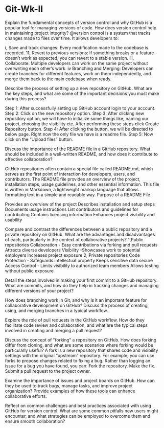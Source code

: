 # Git-Wk-II
Explain the fundamental concepts of version control and why GitHub is a popular tool for managing versions of code. How does version control help in maintaining project integrity?
 @version control is a system that tracks changes made to files over time. It allows developers to:

i, Save and track changes: Every modification made to the codebase is recorded.
11, Revert to previous versions: If something breaks or a feature doesn’t work as expected, you can revert to a stable version.
iii, Collaborate: Multiple developers can work on the same project without overwriting each other’s work.
iv Branching and Merging: Developers can create branches for different features, work on them independently, and merge them back to the main codebase when ready.

Describe the process of setting up a new repository on GitHub. What are the key steps, and what are some of the important decisions you must make during this process?

Step 1: After successfully setting up GitHub account login to your account.
Step 2: Click on the new repository option.
Step 3: After clicking new repository option, we will have to initialize some things like, naming our project, choosing the visibility etc. After performing these steps click Create Repository button.
Step 4: After clicking the button, we will be directed to below page. Right now the only file we have is a readme file.
Step 5: Now click on the “Upload files” button.


Discuss the importance of the README file in a GitHub repository. What should be included in a well-written README, and how does it contribute to effective collaboration?

GitHub repositories often contain a special file called README.md, which serves as the first point of interaction for developers, users, and contributors. The README file provides an overview of the project, installation steps, usage guidelines, and other essential information. This file is written in Markdown, a lightweight markup language that allows formatting text in a simple and readable way.
Purpose of a README File

Provides an overview of the project
Describes installation and setup steps
Documents usage instructions
List contributors and guidelines for contributing
Contains licensing information
Enhances project visibility and usability

Compare and contrast the differences between a public repository and a private repository on GitHub. What are the advantages and disadvantages of each, particularly in the context of collaborative projects?
1,Public repositories
Collaboration - Easy contributions via forking and pull requests
Attracts diverse developers
Visibility -Showcases work to potential employers
Increases project exposure
2, Private repositories
Code Protection - Safeguards intellectual property
Keeps sensitive data secure
Access Control - Limits visibility to authorized team members
Allows testing without public exposure

Detail the steps involved in making your first commit to a GitHub repository. What are commits, and how do they help in tracking changes and managing different versions of your project?

How does branching work in Git, and why is it an important feature for collaborative development on GitHub? Discuss the process of creating, using, and merging branches in a typical workflow.

Explore the role of pull requests in the GitHub workflow. How do they facilitate code review and collaboration, and what are the typical steps involved in creating and merging a pull request?

Discuss the concept of "forking" a repository on GitHub. How does forking differ from cloning, and what are some scenarios where forking would be particularly useful?
A fork is a new repository that shares code and visibility settings with the original “upstream” repository.
For example, you can use forks to propose changes related to fixing a bug. Rather than logging an issue for a bug you have found, you can:
Fork the repository.
Make the fix.
Submit a pull request to the project owner.

Examine the importance of issues and project boards on GitHub. How can they be used to track bugs, manage tasks, and improve project organization? Provide examples of how these tools can enhance collaborative efforts.

Reflect on common challenges and best practices associated with using GitHub for version control. What are some common pitfalls new users might encounter, and what strategies can be employed to overcome them and ensure smooth collaboration?
